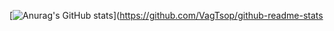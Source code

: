 [![Anurag's GitHub stats](https://github-readme-stats.vercel.app/api?username=VagTsop)](https://github.com/VagTsop/github-readme-stats
